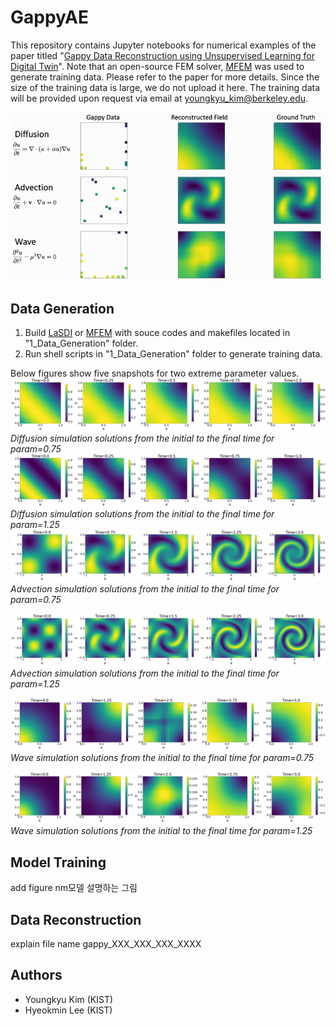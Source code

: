 # GappyAE

This repository contains Jupyter notebooks for numerical examples of the paper titled "[Gappy Data Reconstruction using Unsupervised Learning for Digital Twin](https://arxiv.org/abs/2312.07902)".
Note that an open-source FEM solver, [MFEM](https://mfem.org/) was used to generate training data. Please refer to the paper for more details. Since the size of the training data is large, we do not upload it here. The training data will be provided upon request via email at youngkyu_kim@berkeley.edu.

![](gappyAE_ani.gif)

## Data Generation
1. Build [LaSDI](https://github.com/LLNL/LaSDI) or [MFEM](https://mfem.org/) with souce codes and makefiles located in "1_Data_Generation" folder.
2. Run shell scripts in "1_Data_Generation" folder to generate training data.  

Below figures show five snapshots for two extreme parameter values.
![](diffusion_mu1_sol.png)
*Diffusion simulation solutions from the initial to the final time for param=0.75*
![](diffusion_mu2_sol.png)
*Diffusion simulation solutions from the initial to the final time for param=1.25*
![](advection_mu1_sol.png)
*Advection simulation solutions from the initial to the final time for param=0.75*

![](advection_mu2_sol.png)
*Advection simulation solutions from the initial to the final time for param=1.25*

![](wave_mu1_sol.png)
*Wave simulation solutions from the initial to the final time for param=0.75*

![](wave_mu2_sol.png)
*Wave simulation solutions from the initial to the final time for param=1.25*

## Model Training
add figure nm모델 설명하는 그림

## Data Reconstruction
explain file name
gappy_XXX_XXX_XXX_XXXX

## Authors
- Youngkyu Kim (KIST)
- Hyeokmin Lee (KIST)
